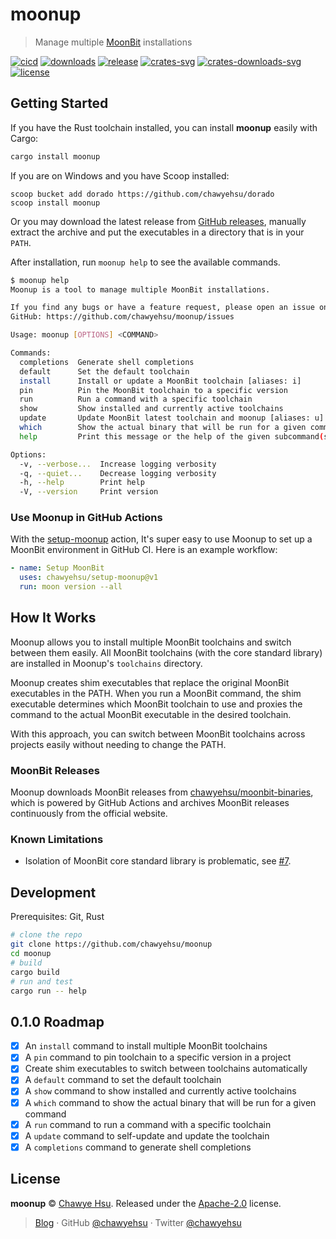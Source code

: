 # moonup

> Manage multiple [MoonBit] installations

[![cicd][cicd-badge]][cicd]
[![downloads][downloads-badge]][releases]
[![release][release-badge]][releases]
[![crates-svg]][crates-url]
[![crates-downloads-svg]][crates-url]
[![license][license-badge]](LICENSE)

## Getting Started

If you have the Rust toolchain installed, you can install **moonup** easily with Cargo:

```sh
cargo install moonup
```

If you are on Windows and you have Scoop installed:

```pwsh
scoop bucket add dorado https://github.com/chawyehsu/dorado
scoop install moonup
```

Or you may download the latest release from [GitHub releases][releases],
manually extract the archive and put the executables in a directory that is in your `PATH`.

After installation, run `moonup help` to see the available commands.

```sh
$ moonup help
Moonup is a tool to manage multiple MoonBit installations.

If you find any bugs or have a feature request, please open an issue on
GitHub: https://github.com/chawyehsu/moonup/issues

Usage: moonup [OPTIONS] <COMMAND>

Commands:
  completions  Generate shell completions
  default      Set the default toolchain
  install      Install or update a MoonBit toolchain [aliases: i]
  pin          Pin the MoonBit toolchain to a specific version
  run          Run a command with a specific toolchain
  show         Show installed and currently active toolchains
  update       Update MoonBit latest toolchain and moonup [aliases: u]
  which        Show the actual binary that will be run for a given command
  help         Print this message or the help of the given subcommand(s)

Options:
  -v, --verbose...  Increase logging verbosity
  -q, --quiet...    Decrease logging verbosity
  -h, --help        Print help
  -V, --version     Print version
```

### Use Moonup in GitHub Actions

With the [setup-moonup] action, It's super easy to use Moonup to set up a
MoonBit environment in GitHub CI. Here is an example workflow:

```yaml
- name: Setup MoonBit
  uses: chawyehsu/setup-moonup@v1
  run: moon version --all
```

## How It Works

Moonup allows you to install multiple MoonBit toolchains and switch between
them easily. All MoonBit toolchains (with the core standard library) are
installed in Moonup's `toolchains` directory.

Moonup creates shim executables that replace the original MoonBit
executables in the PATH. When you run a MoonBit command, the shim
executable determines which MoonBit toolchain to use and proxies the
command to the actual MoonBit executable in the desired toolchain.

With this approach, you can switch between MoonBit toolchains across
projects easily without needing to change the PATH.

### MoonBit Releases

Moonup downloads MoonBit releases from [chawyehsu/moonbit-binaries],
which is powered by GitHub Actions and archives MoonBit releases
continuously from the official website.

### Known Limitations

- Isolation of MoonBit core standard library is problematic, see [#7].

## Development

Prerequisites: Git, Rust

```sh
# clone the repo
git clone https://github.com/chawyehsu/moonup
cd moonup
# build
cargo build
# run and test
cargo run -- help
```

## 0.1.0 Roadmap

- [x] An `install` command to install multiple MoonBit toolchains
- [x] A `pin` command to pin toolchain to a specific version in a project
- [x] Create shim executables to switch between toolchains automatically
- [x] A `default` command to set the default toolchain
- [x] A `show` command to show installed and currently active toolchains
- [x] A `which` command to show the actual binary that will be run for a given command
- [x] A `run` command to run a command with a specific toolchain
- [x] A `update` command to self-update and update the toolchain
- [x] A `completions` command to generate shell completions

## License

**moonup** © [Chawye Hsu](https://github.com/chawyehsu). Released under the [Apache-2.0](LICENSE) license.

> [Blog](https://chawyehsu.com) · GitHub [@chawyehsu](https://github.com/chawyehsu) · Twitter [@chawyehsu](https://twitter.com/chawyehsu)

[MoonBit]: https://www.moonbitlang.com/
[cicd-badge]: https://img.shields.io/github/actions/workflow/status/chawyehsu/moonup/cicd.yml?style=flat&logo=github&logoColor=FFFFFF&colorA=0B031E&colorB=9E1084
[cicd]: https://github.com/chawyehsu/moonup/actions/workflows/cicd.yml
[release-badge]: https://img.shields.io/github/v/release/chawyehsu/moonup?style=flat&logo=semanticrelease&logoColor=FFFFFF&colorA=0B031E&colorB=9E1084
[releases]: https://github.com/chawyehsu/moonup/releases/latest
[crates-svg]: https://img.shields.io/crates/v/moonup.svg?style=flat&logo=rust&logoColor=FFFFFF&colorA=0B031E&colorB=9E1084
[crates-downloads-svg]: https://img.shields.io/crates/d/moonup?style=flat&logo=rust&label=crate%20downloads&labelColor=0B031E&color=9E1084
[crates-url]: https://crates.io/crates/moonup
[license-badge]: https://img.shields.io/github/license/chawyehsu/moonup?style=flat&logo=spdx&logoColor=FFFFFF&colorA=0B031E&colorB=9E1084
[downloads-badge]: https://img.shields.io/github/downloads/chawyehsu/moonup/total?style=flat&logo=github&logoColor=FFFFFF&colorA=0B031E&colorB=9E1084
[setup-moonup]: https://github.com/chawyehsu/setup-moonup
[chawyehsu/moonbit-binaries]: https://github.com/chawyehsu/moonbit-binaries
[#7]: https://github.com/chawyehsu/moonup/issues/7

